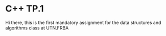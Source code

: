 # C++ TP.1

Hi there, this is the first mandatory assignment for the data structures and algorithms class at UTN.FRBA
